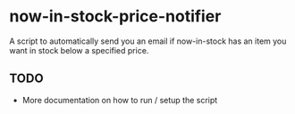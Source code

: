 # now-in-stock-price-notifier

A script to automatically send you an email if now-in-stock has an item you want in stock below a specified price.

## TODO
- More documentation on how to run / setup the script
